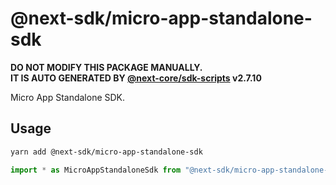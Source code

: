 # @next-sdk/micro-app-standalone-sdk

**DO NOT MODIFY THIS PACKAGE MANUALLY.**  
**IT IS AUTO GENERATED BY [@next-core/sdk-scripts] v2.7.10**

Micro App Standalone SDK.

## Usage

```bash
yarn add @next-sdk/micro-app-standalone-sdk
```

```ts
import * as MicroAppStandaloneSdk from "@next-sdk/micro-app-standalone-sdk";
```

[@next-core/sdk-scripts]: https://github.com/easyops-cn/next-core/tree/master/packages/sdk-scripts
